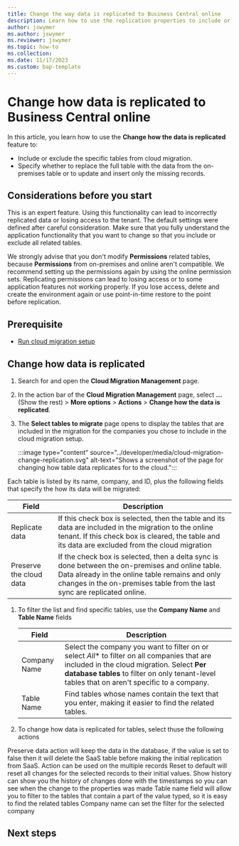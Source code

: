 ```yaml
---
title: Change the way data is replicated to Business Central online
description: Learn how to use the replication properties to include or exclude specific tables from cloud migration.
author: jswymer
ms.author: jswymer
ms.reviewer: jswymer
ms.topic: how-to 
ms.collection: 
ms.date: 11/17/2023
ms.custom: bap-template 
---
```


# Change how data is replicated to Business Central online

In this article, you learn how to use the **Change how the data is replicated** feature to:

- Include or exclude the specific tables from cloud migration. 
- Specify whether to replace the full table with the data from the on-premises table or to update and insert only the missing records.


## Considerations before you start

This is an expert feature. Using this functionality can lead to incorrectly replicated data or losing access to the tenant. The default settings were defined after careful consideration. Make sure that you fully understand the application functionality that you want to change so that you include or exclude all related tables. 

We strongly advise that you don't modify **Permissions** related tables, because **Permissions** from on-premises and online aren't compatible. We recommend setting up the permissions again by using the online permission sets. Replicating permissions can lead to losing access or to some application features not working properly. If you lose access, delete and create the environment again or use point-in-time restore to the point before replication.

## Prerequisite

- [Run cloud migration setup](migration-setup.md)

## Change how data is replicated 

1. Search for and open the **Cloud Migration Management** page.
1. In the action bar of the **Cloud Migration Management** page, select **...** (Show the rest) >  **More options** > **Actions** > **Change how the data is replicated**.

1. The **Select tables to migrate** page opens to display the tables that are included in the migration for the companies you chose to include in the cloud migration setup.

   :::image type="content" source="../developer/media/cloud-migration-change-replication.svg" alt-text="Shows a screenshot of the page for changing how table data replicates for to the cloud.":::

 Each table is listed by its name, company, and ID, plus the following fields that specify the how its data will be migrated: 
 
   |Field|Description|
   |-|-|
   |Replicate data|If this check box is selected, then the table and its data are included in the migration to the online tenant. If this check box is cleared, the table and its data are excluded from the cloud migration  | 
   |Preserve the cloud data|If the check box is selected, then a delta sync is done between the on-premises and online table. Data already in the online table remains and only changes in the on-premises table from the last sync are replicated online.|



1. To filter the list and find specific tables, use the **Company Name** and **Table Name** fields 

   |Field|Description|
   |-|-|
   |Company Name|Select the company you want to filter on or select *All** to filter on all companies that are included in the cloud migration. Select **Per database tables** to filter on only tenant-level tables that on aren't specific to a company.|
   |Table Name|Find tables whose names contain the text that you enter, making it easier to find the related tables.|

1. To change how data is replicated for tables, select thuse the following actions




Preserve data action will keep the data in the database, if the value is set to false then it will delete the SaaS table before making the initial replication from SaaS. Action can be used on the multiple records
Reset to default will reset all changes for the selected records to their initial values. 
Show history can show you the history of changes done with the timestamps so you can see when the change to the properties was made
Table name field will allow you to filter to the tables that contain a part of the value typed, so it is easy to find the related tables
Company name can set the filter for the selected company

## Next steps

<!--Remove all the comments in this template before you sign-off or merge to the main branch.-->

